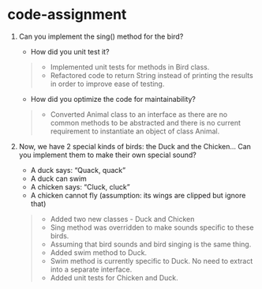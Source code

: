 # code-assignment

1. Can you implement the sing() method for the bird?
    * How did you unit test it?
    > - Implemented unit tests for methods in Bird class. 
    > - Refactored code to return String instead of printing 
    the results in order to improve ease of testing.
    * How did you optimize the code for maintainability?
    > - Converted Animal class to an interface as there are no
    common methods to be abstracted and there is no current 
    requirement to instantiate an object of class Animal.

2. Now, we have 2 special kinds of birds: the Duck and the Chicken... Can you
   implement them to make their own special sound?
    * A duck says: “Quack, quack”
    * A duck can swim
    * A chicken says: “Cluck, cluck”
    * A chicken cannot fly (assumption: its wings are clipped but ignore that)
   > - Added two new classes - Duck and Chicken
   > - Sing method was overridden to make sounds specific to these birds.
   > - Assuming that bird sounds and bird singing is the same thing.
   > - Added swim method to Duck.
   > - Swim method is currently specific to Duck. No need to extract into a separate interface.
   > - Added unit tests for Chicken and Duck.
   
   